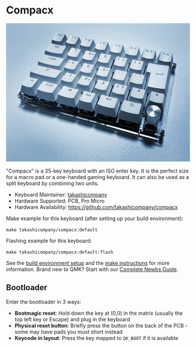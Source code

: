 # Compacx

![image](https://github.com/takashicompany/compacx/blob/master/images/qmk.jpg?raw=true)

"Compacx" is a 35-key keyboard with an ISO enter key.
It is the perfect size for a macro pad or a one-handed gaming keyboard.
It can also be used as a split keyboard by combining two units.

* Keyboard Maintainer: [takashicompany](https://github.com/takashicompany)
* Hardware Supported: PCB, Pro Micro
* Hardware Availability: https://github.com/takashicompany/compacx

Make example for this keyboard (after setting up your build environment):

    make takashicompany/compacx:default

Flashing example for this keyboard:

    make takashicompany/compacx:default:flash

See the [build environment setup](https://docs.qmk.fm/#/getting_started_build_tools) and the [make instructions](https://docs.qmk.fm/#/getting_started_make_guide) for more information. Brand new to QMK? Start with our [Complete Newbs Guide](https://docs.qmk.fm/#/newbs).

## Bootloader

Enter the bootloader in 3 ways:

* **Bootmagic reset**: Hold down the key at (0,0) in the matrix (usually the top left key or Escape) and plug in the keyboard
* **Physical reset button**: Briefly press the button on the back of the PCB - some may have pads you must short instead
* **Keycode in layout**: Press the key mapped to `QK_BOOT` if it is available
